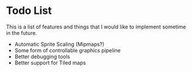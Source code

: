 Todo List
=========

This is a list of features and things that I would like to implement sometime in the future.

- Automatic Sprite Scaling (Mipmaps?)
- Some form of controllable graphics pipeline
- Better debugging tools
- Better support for Tiled maps
